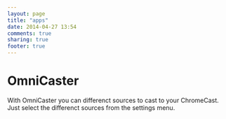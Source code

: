 ```yaml
---
layout: page
title: "apps"
date: 2014-04-27 13:54
comments: true
sharing: true
footer: true
---
```



OmniCaster
===========

With OmniCaster you can differenct sources to cast to your ChromeCast. Just select the differenct sources from the settings menu.
